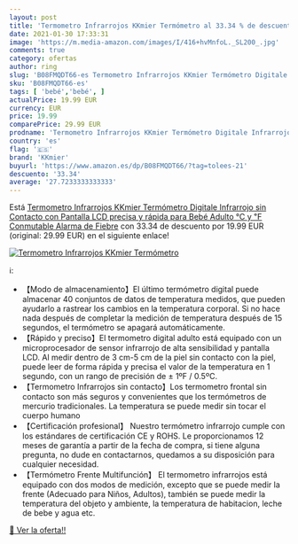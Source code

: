 ```yaml
---
layout: post
title: 'Termometro Infrarrojos KKmier Termómetro al 33.34 % de descuento'
date: 2021-01-30 17:33:31
image: 'https://m.media-amazon.com/images/I/416+hvMnfoL._SL200_.jpg'
comments: true
category: ofertas
author: ring
slug: 'B08FMQDT66-es Termometro Infrarrojos KKmier Termómetro Digitale...'
sku: 'B08FMQDT66-es'
tags: [ 'bebé','bebé', ]
actualPrice: 19.99 EUR
currency: EUR
price: 19.99
comparePrice: 29.99 EUR
prodname: 'Termometro Infrarrojos KKmier Termómetro Digitale Infrarrojo sin Contacto con Pantalla LCD precisa y rápida para Bebé  Adulto  ℃ y ℉ Conmutable  Alarma de Fiebre'
country: 'es'
flag: '🇪🇸'
brand: 'KKmier'
buyurl: 'https://www.amazon.es/dp/B08FMQDT66/?tag=tolees-21'
descuento: '33.34'
average: '27.7233333333333'
---
```


Está [Termometro Infrarrojos KKmier Termómetro Digitale Infrarrojo sin Contacto con Pantalla LCD precisa y rápida para Bebé  Adulto  ℃ y ℉ Conmutable  Alarma de Fiebre](https://www.amazon.es/dp/B08FMQDT66/?tag=tolees-21) con 33.34 de descuento por 19.99 EUR (original: 29.99 EUR) en el siguiente enlace!

[![Termometro Infrarrojos KKmier Termómetro](https://m.media-amazon.com/images/I/416+hvMnfoL._SL200_.jpg)](https://www.amazon.es/dp/B08FMQDT66/?tag=tolees-21)

ℹ️:

- 【Modo de almacenamiento】El último termómetro digital puede almacenar 40 conjuntos de datos de temperatura medidos, que pueden ayudarlo a rastrear los cambios en la temperatura corporal. Si no hace nada después de completar la medición de temperatura después de 15 segundos, el termómetro se apagará automáticamente.
- 【Rápido y preciso】El termometro digital adulto está equipado con un microprocesador de sensor infrarrojo de alta sensibilidad y pantalla LCD. Al medir dentro de 3 cm-5 cm de la piel sin contacto con la piel, puede leer de forma rápida y precisa el valor de la temperatura en 1 segundo, con un rango de precisión de ± 1ºF / 0.5ºC.
- 【Termometro Infrarrojos sin contacto】Los termometro frontal sin contacto son más seguros y convenientes que los termómetros de mercurio tradicionales. La temperatura se puede medir sin tocar el cuerpo humano
- 【Certificación profesional】 Nuestro termómetro infrarrojo cumple con los estándares de certificación CE y ROHS. Le proporcionamos 12 meses de garantía a partir de la fecha de compra, si tiene alguna pregunta, no dude en contactarnos, quedamos a su disposición para cualquier necesidad.
- 【Termómetro Frente Multifunción】 El termometro infrarrojos está equipado con dos modos de medición, excepto que se puede medir la frente (Adecuado para Niños, Adultos), también se puede medir la temperatura del objeto y ambiente, la temperatura de habitacion, leche de bebe y agua etc.

[🛒 Ver la oferta!!](https://www.amazon.es/dp/B08FMQDT66/?tag=tolees-21)
